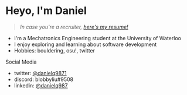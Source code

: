 # Heyo, I'm Daniel

 > *In case you're a recruiter, [here's my resume!](https://csclub.uwaterloo.ca/~d3qu/daniel-qu-resume.pdf)*

* I'm a Mechatronics Engineering student at the University of Waterloo
* I enjoy exploring and learning about software development
* Hobbies: bouldering, osu!, twitter

Social Media
* twitter: [@danielq9871](https://twitter.com/danielq9871)
* discord: blobbyliu#9508
* linkedin: [@danielq987](https://www.linkedin.com/in/danielq987/)

<!--
**danielq987/danielq987** is a ✨ _special_ ✨ repository because its `README.md` (this file) appears on your GitHub profile.

Here are some ideas to get you started:

- 🔭 I’m currently working on ...
- 🌱 I’m currently learning ...
- 👯 I’m looking to collaborate on ...
- 🤔 I’m looking for help with ...
- 💬 Ask me about ...
- 📫 How to reach me: ...
- 😄 Pronouns: ...
- ⚡ Fun fact: ...
-->
